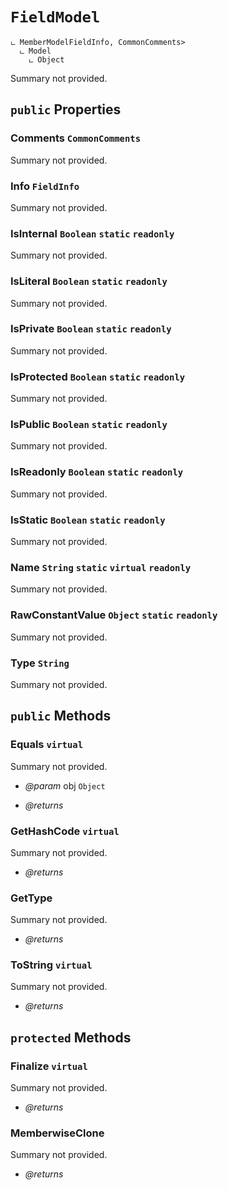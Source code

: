 # <code><span title="undefined">FieldModel</span></code>

```
ட MemberModelFieldInfo, CommonComments>
  ட Model
    ட Object
```

Summary not provided.

## `public` Properties

### Comments <code><span title="undefined">CommonComments</span></code>

Summary not provided.

### Info <code><span title="undefined">FieldInfo</span></code>

Summary not provided.

### IsInternal <code><span title="undefined">Boolean</span></code> `static` `readonly`

Summary not provided.

### IsLiteral <code><span title="undefined">Boolean</span></code> `static` `readonly`

Summary not provided.

### IsPrivate <code><span title="undefined">Boolean</span></code> `static` `readonly`

Summary not provided.

### IsProtected <code><span title="undefined">Boolean</span></code> `static` `readonly`

Summary not provided.

### IsPublic <code><span title="undefined">Boolean</span></code> `static` `readonly`

Summary not provided.

### IsReadonly <code><span title="undefined">Boolean</span></code> `static` `readonly`

Summary not provided.

### IsStatic <code><span title="undefined">Boolean</span></code> `static` `readonly`

Summary not provided.

### Name <code><span title="undefined">String</span></code> `static` `virtual` `readonly`

Summary not provided.

### RawConstantValue <code><span title="undefined">Object</span></code> `static` `readonly`

Summary not provided.

### Type <code><span title="undefined">String</span></code>

Summary not provided.



## `public` Methods

### Equals `virtual`

Summary not provided.

- *@param* obj <code><span title="undefined">Object</span></code>

- *@returns* 

### GetHashCode `virtual`

Summary not provided.

- *@returns* 

### GetType

Summary not provided.

- *@returns* 

### ToString `virtual`

Summary not provided.

- *@returns* 

## `protected` Methods

### Finalize `virtual`

Summary not provided.

- *@returns* 

### MemberwiseClone

Summary not provided.

- *@returns* 